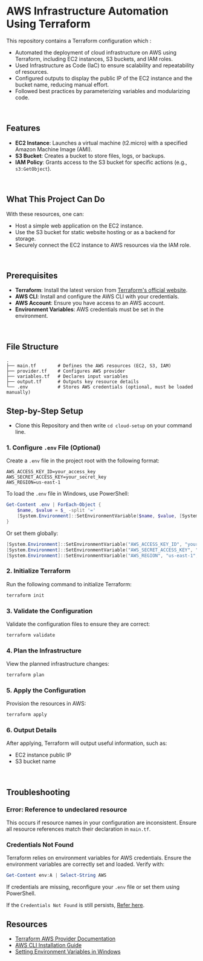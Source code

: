 
# AWS Infrastructure Automation Using Terraform

This repository contains a Terraform configuration which : 

- Automated the deployment of cloud infrastructure on AWS using Terraform, including EC2 instances, S3 buckets, and IAM roles.  
- Used Infrastructure as Code (IaC) to ensure scalability and repeatability of resources.  
- Configured outputs to display the public IP of the EC2 instance and the bucket name, reducing manual effort.  
- Followed best practices by parameterizing variables and modularizing code. 
<br>

## Features
- **EC2 Instance**: Launches a virtual machine (t2.micro) with a specified Amazon Machine Image (AMI).
- **S3 Bucket**: Creates a bucket to store files, logs, or backups.
- **IAM Policy**: Grants access to the S3 bucket for specific actions (e.g., `s3:GetObject`).

<br>

## What This Project Can Do
With these resources, one can:

- Host a simple web application on the EC2 instance.
- Use the S3 bucket for static website hosting or as a backend for storage.
- Securely connect the EC2 instance to AWS resources via the IAM role.

<br>

## Prerequisites
- **Terraform**: Install the latest version from [Terraform's official website](https://www.terraform.io/downloads.html).
- **AWS CLI**: Install and configure the AWS CLI with your credentials.
- **AWS Account**: Ensure you have access to an AWS account.
- **Environment Variables**: AWS credentials must be set in the environment.

<br>

## File Structure
```plaintext
.
├── main.tf        # Defines the AWS resources (EC2, S3, IAM)
├── provider.tf    # Configures AWS provider
├── variables.tf   # Declares input variables
├── output.tf      # Outputs key resource details
└── .env           # Stores AWS credentials (optional, must be loaded manually)
```



## Step-by-Step Setup
- Clone this Repository and then write `cd cloud-setup` on your command line.

### 1. Configure `.env` File (Optional)
Create a `.env` file in the project root with the following format:

```plaintext
AWS_ACCESS_KEY_ID=your_access_key
AWS_SECRET_ACCESS_KEY=your_secret_key
AWS_REGION=us-east-1
```

To load the `.env` file in Windows, use PowerShell:

```powershell
Get-Content .env | ForEach-Object {
    $name, $value = $_ -split '='
    [System.Environment]::SetEnvironmentVariable($name, $value, [System.EnvironmentVariableTarget]::Process)
}
```

Or set them globally:

```powershell
[System.Environment]::SetEnvironmentVariable("AWS_ACCESS_KEY_ID", "your_access_key", "Machine")
[System.Environment]::SetEnvironmentVariable("AWS_SECRET_ACCESS_KEY", "your_secret_key", "Machine")
[System.Environment]::SetEnvironmentVariable("AWS_REGION", "us-east-1", "Machine")
```

### 2. Initialize Terraform
Run the following command to initialize Terraform:

```powershell
terraform init
```

### 3. Validate the Configuration
Validate the configuration files to ensure they are correct:

```powershell
terraform validate
```

### 4. Plan the Infrastructure
View the planned infrastructure changes:

```powershell
terraform plan
```

### 5. Apply the Configuration
Provision the resources in AWS:

```powershell
terraform apply
```

### 6. Output Details
After applying, Terraform will output useful information, such as:
- EC2 instance public IP
- S3 bucket name

<br>

## Troubleshooting

### **Error: Reference to undeclared resource**
This occurs if resource names in your configuration are inconsistent. Ensure all resource references match their declaration in `main.tf`.

### **Credentials Not Found**
Terraform relies on environment variables for AWS credentials. Ensure the environment variables are correctly set and loaded. Verify with:

```powershell
Get-Content env:A | Select-String AWS
```

If credentials are missing, reconfigure your `.env` file or set them using PowerShell.

If the `Credentials Not Found` is still persists, [Refer here](https://www.youtube.com/watch?v=MIE5KahKTqk).

## Resources
- [Terraform AWS Provider Documentation](https://registry.terraform.io/providers/hashicorp/aws/latest/docs)
- [AWS CLI Installation Guide](https://docs.aws.amazon.com/cli/latest/userguide/install-cliv2.html)
- [Setting Environment Variables in Windows](https://learn.microsoft.com/en-us/powershell/scripting/samples/sample-scripts-for-managing-environment-variables?view=powershell-7.2)

